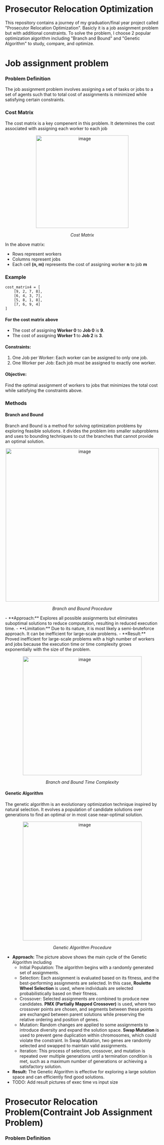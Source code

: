 # Prosecutor Relocation Optimization
This repository contains a journey of my graduation/final year project called "Prosecutor Relocation Optimization".
Basicly it is a job assignment problem but with additional constraints. 
To solve the problem, I choose 2 popular optimization algorithm including "Branch and Bound" and "Genetic Algorithm" to study, compare, and optimize.

# Job assignment problem
### Problem Definition
The job assignment problem involves assigning a set of tasks or jobs to a set of agents such that to total cost of assignments is minimized while satisfying certain constraints. 
### Cost Matrix
The cost matrix is a key compenent in this problem. It determines the cost associated with assigning each worker to each job

<p align="center">
  <img width="302" alt="image" src="https://github.com/user-attachments/assets/a84d9ba4-fc00-40a1-bfc7-08ae1f0a2740">
</p>
<p align="center">
	<em>Cost Matrix</em>
</p>

In the above matrix:
- Rows represent workers
- Columns represent jobs
- Each cell **(n, m)** represents the cost of assigning worker **n** to job **m**

### Example
```
cost_matrix4 = [
    [9, 2, 7, 8], 
    [6, 4, 3, 7], 
    [5, 8, 1, 8], 
    [7, 6, 9, 4]  
]
```
#### For the cost matrix above
- The cost of assigning **Worker 0** to **Job 0** is **9**.
- The cost of assigning **Worker 1** to **Job 2** is **3**.

#### Constraints:
1. One Job per Worker: Each worker can be assigned to only one job.
2. One Worker per Job: Each job must be assigned to exactly one worker.
#### Objective: 
Find the optimal assignment of workers to jobs that minimizes the total cost while satisfying the constraints above.


### Methods
#### Branch and Bound
Branch and Bound is a method for solving optimization problems by exploring feasible solutions. it divides the problem into smaller subproblems and uses to bounding techniques to cut the branches that cannot provide an optimal solution.
<p align='center'>
  <img width="500" alt="image" src="https://github.com/user-attachments/assets/1d7454f7-b55b-4519-92b9-5d9d37fcd24b">
</p>
<p align="center">
	<em>Branch and Bound Procedure</em>
</p>
- **Approach:** Explores all possible assignments but eliminates suboptimal solutions to reduce computation, resulting in reduced execution time.
- **Limitation:** Due to its nature, it is most likely a semi-bruteforce approach. It can be inefficient for large-scale problems.
- **Result:** Proved inefficient for large-scale problems with a high number of workers and jobs because the execution time or time complexity grows exponentially with the size of the problem.
<p align='center'>
  <img width="388" alt="image" src="https://github.com/user-attachments/assets/95634c7c-5902-4837-b436-95f7984e4acf">
</p>
<p align="center">
	<em>Branch and Bound Time Complexity</em>
</p>



#### Genetic Algorithm
The genetic algorithm is an evolutionary optimization technique inspired by natural selection. It evolves a population of candidate solutions over generations to find an optimal or in most case near-optimal solution.
<p align='center'>
  <img width="388" alt="image" src="https://github.com/user-attachments/assets/b2ed2744-a450-40f8-b5e8-60b57db575c4">
</p>
<p align="center">
	<em>Genetic Algorithm Procedure</em>
</p>

- **Approach:** The picture above shows the main cycle of the Genetic Algorithm including 
  - Initial Population: The algorithm begins with a randomly generated set of assignments.
  - Selection: Each assignment is evaluated based on its fitness, and the best-performing assignments are selected. In this case, **Roulette Wheel Selection** is used, where individuals are selected probabilistically based on their fitness.
  - Crossover: Selected assignments are combined to produce new candidates. **PMX (Partially Mapped Crossover)** is used, where two crossover points are chosen, and segments between these points are exchanged between parent solutions while preserving the relative ordering and position of genes.
  - Mutation: Random changes are applied to some assignments to introduce diversity and expand the solution space. **Swap Mutation** is used to prevent gene duplication within chromosomes, which could violate the constraint. In Swap Mutation, two genes are randomly selected and swapped to maintain valid assignments.
  - Iteration: This process of selection, crossover, and mutation is repeated over multiple generations until a termination condition is met, such as a maximum number of generations or achieving a satisfactory solution.
- **Result:** The Genetic Algorithm is effective for exploring a large solution space and can efficiently find good solutions. 
-  TODO: Add result pictures of exec time vs input size
# Prosecutor Relocation Problem(Contraint Job Assignment Problem)
### Problem Definition


